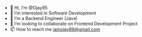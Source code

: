 - 👋 Hi, I’m @Ojay95
- 👀 I’m interested in Software Development
- 🌱 I’m a Backend Engineer (Java)
- 💞️ I’m looking to collaborate on Frontend Development Project
- 📫 How to reach me iamojay89@gmail.com

<!---
Ojay95/Ojay95 is a ✨ special ✨ repository because its `README.md` (this file) appears on your GitHub profile.
You can click the Preview link to take a look at your changes.
--->
